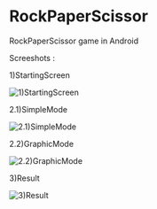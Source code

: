 # RockPaperScissor
RockPaperScissor game in Android

Screeshots : 

1)StartingScreen

![1)StartingScreen](https://github.com/rchirag101/RockPaperScissor/blob/master/app/src/main/res/Screenshots/1\)StartingScreen.jpg)

2.1)SimpleMode

![2.1)SimpleMode](https://github.com/rchirag101/RockPaperScissor/blob/master/app/src/main/res/Screenshots/2.1\)SimpleMode.jpg)

2.2)GraphicMode

![2.2)GraphicMode](https://github.com/rchirag101/RockPaperScissor/blob/master/app/src/main/res/Screenshots/2.2\)GraphicMode.jpg)

3)Result

![3)Result](https://github.com/rchirag101/RockPaperScissor/blob/master/app/src/main/res/Screenshots/3\)Result.jpg)

